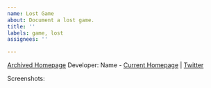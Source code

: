 ```yaml
---
name: Lost Game
about: Document a lost game.
title: ''
labels: game, lost
assignees: ''

---
```


[Archived Homepage]()
Developer: Name - [Current Homepage]() | [Twitter]()

Screenshots:
